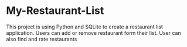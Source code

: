 # My-Restaurant-List
This project is using Python and SQLite to create a restaurant list application.
Users can add or remove restaurant form their list. User can also find and rate restaurants
